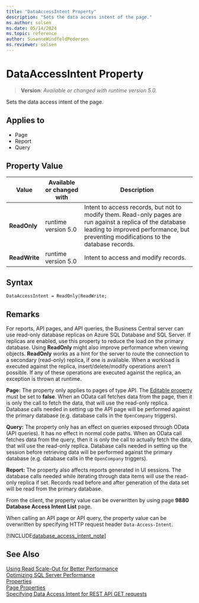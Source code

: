 ```yaml
---
title: "DataAccessIntent Property"
description: "Sets the data access intent of the page."
ms.author: solsen
ms.date: 05/14/2024
ms.topic: reference
author: SusanneWindfeldPedersen
ms.reviewer: solsen
---
```

[//]: # (START>DO_NOT_EDIT)
[//]: # (IMPORTANT:Do not edit any of the content between here and the END>DO_NOT_EDIT.)
[//]: # (Any modifications should be made in the .xml files in the ModernDev repo.)
# DataAccessIntent Property
> **Version**: _Available or changed with runtime version 5.0._

Sets the data access intent of the page.

## Applies to
-   Page
-   Report
-   Query

## Property Value

|Value|Available or changed with|Description|
|-----------|-----------|---------------------------------------|
|**ReadOnly**|runtime version 5.0|Intent to access records, but not to modify them. Read-only pages are run against a replica of the database leading to improved performance, but preventing modifications to the database records.|
|**ReadWrite**|runtime version 5.0|Intent to access and modify records.|

[//]: # (IMPORTANT: END>DO_NOT_EDIT)

## Syntax

```AL
DataAccessIntent = ReadOnly|ReadWrite;
```

## Remarks  

For reports, API pages, and API queries, the Business Central server can use read-only database replicas on Azure SQL Database and SQL Server. If replicas are enabled, use this property to reduce the load on the primary database. Using **ReadOnly** might also improve performance when viewing objects. **ReadOnly** works as a hint for the server to route the connection to a secondary (read-only) replica, if one is available. When a workload is executed against the replica, insert/delete/modify operations aren't possible. If any of these operations are executed against the replica, an exception is thrown at runtime.

**Page:** The property only applies to pages of type API. The [Editable property](devenv-editable-property.md) must be set to **false**. When an OData call fetches data from the page, then it is only the call to fetch the data, that will use the read-only replica. Database calls needed in setting up the API page will be performed against the primary database (e.g. database calls in the `OpenCompany` triggers). 

**Query:** The property only has an effect on queries exposed through OData (API queries). It has no effect in normal code paths. When an OData call fetches data from the query, then it is only the call to actually fetch the data, that will use the read-only replica. Database calls needed in setting up the session before retrieving data will be performed against the primary database (e.g. database calls in the `OpenCompany` triggers).

**Report:** The property also affects reports generated in UI sessions. The database calls needed while iterating through data items will use the read-only replica if set. Records read before and after generation of the data set will be read from the primary database.

From the client, the property value can be overwritten by using page **9880 Database Access Intent List** page.

When calling an API page or API query, the property value can be overwritten by specifying HTTP request header `Data-Access-Intent`. 

[!INCLUDE[database_access_intent_note](../../includes/include-database-access-intent-note.md)]

## See Also  

[Using Read Scale-Out for Better Performance](../../administration/database-read-scale-out-overview.md)  
[Optimizing SQL Server Performance](../../administration/optimize-sql-server-performance.md)  
[Properties](devenv-properties.md)   
[Page Properties](./devenv-properties.md)  
[Specifying Data Access Intent for REST API GET requests](../devenv-connect-apps-tips.md#DataAccessIntent)  

